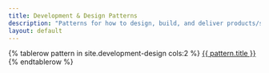```yaml
---
title: Development & Design Patterns
description: "Patterns for how to design, build, and deliver products/services in this new paradigm: architecture and processes that support Cloud Native’s fast and responsive delivery dynamic."
layout: default
---
```


<table>
{% tablerow pattern in site.development-design cols:2 %}
  <a href="{{ site.baseurl }}{{ pattern.url }}" class="button development-design"></a>
  <a href="{{ site.baseurl }}{{ pattern.url }}">{{ pattern.title }}</a>
{% endtablerow %}
</table>
